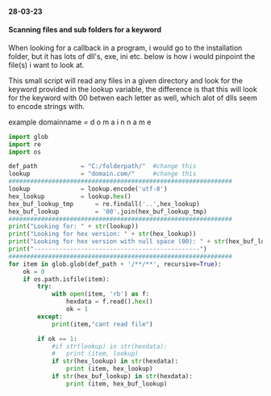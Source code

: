 #### 28-03-23
#### Scanning files and sub folders for a keyword

When looking for a callback in a program, i would go to the installation folder, but it has lots of dll's, exe, ini etc. below is how i would pinpoint the file(s) i want to look at.

This small script will read any files in a given directory and look for the keyword provided in the lookup variable, the difference is that this will look for the keyword with 00 betwen each letter as well, which alot of dlls seem to encode strings with.

example domainname = d o m a i n n a m e

```python
import glob
import re
import os

def_path 			= "C:/folderpath/"	#change this
lookup				= "domain.com/"		#change this
##############################################################
lookup 				= lookup.encode('utf-8')
hex_lookup 			= lookup.hex()
hex_buf_lookup_tmp 		= re.findall('..',hex_lookup)
hex_buf_lookup 			= '00'.join(hex_buf_lookup_tmp)
##############################################################
print("Looking for: " + str(lookup))
print("Looking for hex version: " + str(hex_lookup))
print("Looking for hex version with null space (00): " + str(hex_buf_lookup))
print("----------------------------------------------")
##############################################################
for item in glob.glob(def_path + '/**/**', recursive=True):
	ok = 0
	if os.path.isfile(item):
		try:
			with open(item, 'rb') as f:
				hexdata = f.read().hex()
				ok = 1
		except:
			print(item,"cant read file")

		if ok == 1:
			#if str(lookup) in str(hexdata):
			#	print (item, lookup)
			if str(hex_lookup) in str(hexdata):
				print (item, hex_lookup)
			if str(hex_buf_lookup) in str(hexdata):
				print (item, hex_buf_lookup)
```
